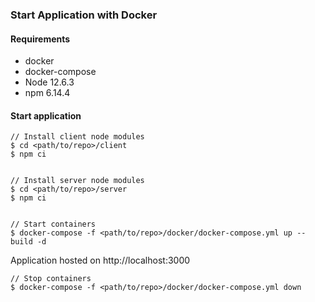 ### Start Application with Docker

#### Requirements
* docker
* docker-compose
* Node 12.6.3
* npm 6.14.4

#### Start application
```
// Install client node modules
$ cd <path/to/repo>/client
$ npm ci


// Install server node modules
$ cd <path/to/repo>/server
$ npm ci


// Start containers
$ docker-compose -f <path/to/repo>/docker/docker-compose.yml up --build -d
```

Application hosted on http://localhost:3000

```
// Stop containers
$ docker-compose -f <path/to/repo>/docker/docker-compose.yml down
```